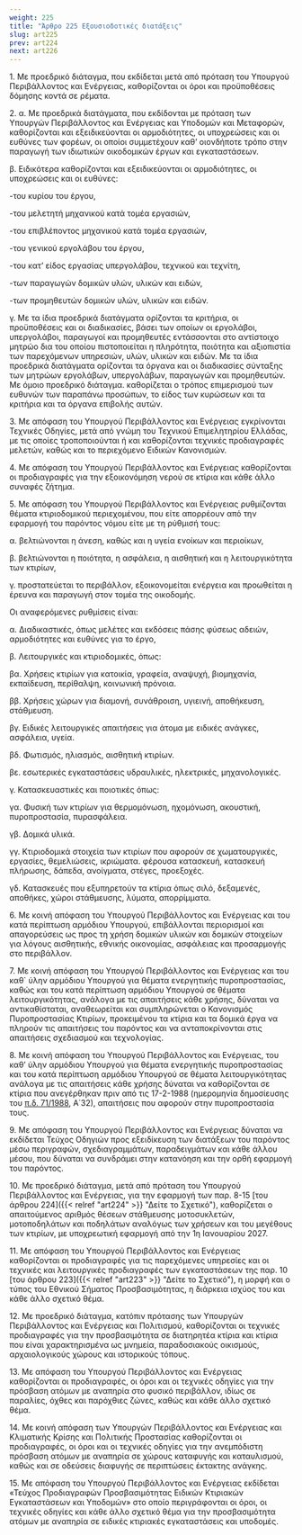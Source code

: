 ```yaml
---
weight: 225
title: "Άρθρο 225 Εξουσιοδοτικές διατάξεις"
slug: art225
prev: art224
next: art226
---
```


1\. Με προεδρικό διάταγμα, που εκδίδεται μετά από πρόταση του Υπουργού Περιβάλλοντος και Ενέργειας, καθορίζονται οι όροι και προϋποθέσεις δόμησης κοντά σε ρέματα.

2\. α. Με προεδρικά διατάγματα, που εκδίδονται με πρόταση των Υπουργών Περιβάλλοντος και Ενέργειας και Υποδομών και Μεταφορών, καθορίζονται και εξειδικεύονται οι αρμοδιότητες, οι υποχρεώσεις και οι ευθύνες των φορέων, οι οποίοι συμμετέχουν καθ’ οιονδήποτε τρόπο στην παραγωγή των ιδιωτικών οικοδομικών έργων και εγκαταστάσεων.

β. Ειδικότερα καθορίζονται και εξειδικεύονται οι αρμοδιότητες, οι υποχρεώσεις και οι ευθύνες:

-του κυρίου του έργου,

-του μελετητή μηχανικού κατά τομέα εργασιών,

-του επιβλέποντος μηχανικού κατά τομέα εργασιών,

-του γενικού εργολάβου του έργου,

-του κατ’ είδος εργασίας υπεργολάβου, τεχνικού και τεχνίτη,

-των παραγωγών δομικών υλών, υλικών και ειδών,

-των προμηθευτών δομικών υλών, υλικών και ειδών.

γ. Με τα ίδια προεδρικά διατάγματα ορίζονται τα κριτήρια, οι προϋποθέσεις και οι διαδικασίες, βάσει των οποίων οι εργολάβοι, υπεργολάβοι, παραγωγοί και προμηθευτές εντάσσονται στο αντίστοιχο μητρώο δια του οποίου πιστοποιείται η πληρότητα, ποιότητα και αξιοπιστία των παρεχόμενων υπηρεσιών, υλών, υλικών και ειδών. Με τα ίδια προεδρικά διατάγματα ορίζονται τα όργανα και οι διαδικασίες σύνταξης των μητρώων εργολάβων, υπεργολάβων, παραγωγών και προμηθευτών. Με όμοιο προεδρικό διάταγμα. καθορίζεται ο τρόπος επιμερισμού των ευθυνών των παραπάνω προσώπων, το είδος των κυρώσεων και τα κριτήρια και τα όργανα επιβολής αυτών.

3\. Με απόφαση του Υπουργού Περιβάλλοντος και Ενέργειας εγκρίνονται Τεχνικές Οδηγίες, μετά από γνώμη του Τεχνικού Επιμελητηρίου Ελλάδας, με τις οποίες τροποποιούνται ή και καθορίζονται τεχνικές προδιαγραφές μελετών, καθώς και το περιεχόμενο Ειδικών Κανονισμών.

4\. Με απόφαση του Υπουργού Περιβάλλοντος και Ενέργειας καθορίζονται οι προδιαγραφές για την εξοικονόμηση νερού σε κτίρια και κάθε άλλο συναφές ζήτημα.

5\. Με απόφαση του Υπουργού Περιβάλλοντος και Ενέργειας ρυθμίζονται θέματα κτιριοδομικού περιεχομένου, που είτε απορρέουν από την εφαρμογή του παρόντος νόμου είτε με τη ρύθμισή τους:

α. βελτιώνονται η άνεση, καθώς και η υγεία ενοίκων και περιοίκων,

β. βελτιώνονται η ποιότητα, η ασφάλεια, η αισθητική και η λειτουργικότητα των κτιρίων,

γ. προστατεύεται το περιβάλλον, εξοικονομείται ενέργεια και προωθείται η έρευνα και παραγωγή στον τομέα της οικοδομής.

Οι αναφερόμενες ρυθμίσεις είναι:

α. Διαδικαστικές, όπως μελέτες και εκδόσεις πάσης φύσεως αδειών, αρμοδιότητες και ευθύνες για το έργο,

β. Λειτουργικές και κτιριοδομικές, όπως:

βα. Χρήσεις κτιρίων για κατοικία, γραφεία, αναψυχή, βιομηχανία, εκπαίδευση, περίθαλψη, κοινωνική πρόνοια.

ββ. Χρήσεις χώρων για διαμονή, συνάθροιση, υγιεινή, αποθήκευση, στάθμευση.

βγ. Ειδικές λειτουργικές απαιτήσεις για άτομα με ειδικές ανάγκες, ασφάλεια, υγεία.

βδ. Φωτισμός, ηλιασμός, αισθητική κτιρίων.

βε. εσωτερικές εγκαταστάσεις υδραυλικές, ηλεκτρικές, μηχανολογικές.

γ. Κατασκευαστικές και ποιοτικές όπως:

γα. Φυσική των κτιρίων για θερμομόνωση, ηχομόνωση, ακουστική, πυροπροστασία, πυρασφάλεια.

γβ. Δομικά υλικά.

γγ. Κτιριοδομικά στοιχεία των κτιρίων που αφορούν σε χωματουργικές, εργασίες, θεμελιώσεις, ικριώματα. φέρουσα κατασκευή, κατασκευή πλήρωσης, δάπεδα, ανοίγματα, στέγες, προεξοχές.

γδ. Κατασκευές που εξυπηρετούν τα κτίρια όπως σιλό, δεξαμενές, αποθήκες, χώροι στάθμευσης, λύματα, απορρίμματα.

6\. Με κοινή απόφαση του Υπουργού Περιβάλλοντος και Ενέργειας και του κατά περίπτωση αρμόδιου Υπουργού, επιβάλλονται περιορισμοί και απαγορεύσεις ως προς τη χρήση δομικών υλικών και δομικών στοιχείων για λόγους αισθητικής, εθνικής οικονομίας, ασφάλειας και προσαρμογής στο περιβάλλον.

7\. Με κοινή απόφαση του Υπουργού Περιβάλλοντος και Ενέργειας και του καθ\` ύλην αρμόδιου Υπουργού για θέματα ενεργητικής πυροπροστασίας, καθώς και του κατά περίπτωση αρμόδιου Υπουργού σε θέματα λειτουργικότητας, ανάλογα με τις απαιτήσεις κάθε χρήσης, δύναται να αντικαθίσταται, αναθεωρείται και συμπληρώνεται ο Κανονισμός Πυροπροστασίας Κτιρίων, προκειμένου τα κτίρια και τα δομικά έργα να πληρούν τις απαιτήσεις του παρόντος και να ανταποκρίνονται στις απαιτήσεις σχεδιασμού και τεχνολογίας.

8\. Με κοινή απόφαση του Υπουργού Περιβάλλοντος και Ενέργειας, του καθ’ ύλην αρμόδιου Υπουργού για θέματα ενεργητικής πυροπροστασίας και του κατά περίπτωση αρμόδιου Υπουργού σε θέματα λειτουργικότητας ανάλογα με τις απαιτήσεις κάθε χρήσης δύναται να καθορίζονται σε κτίρια που ανεγέρθηκαν πριν από τις 17-2-1988 (ημερομηνία δημοσίευσης του <a href="https://ia37rg02wpsa01.blob.core.windows.net/fek/01/1988/19880100032.pdf" title="Δείτε το Σχετικό">π.δ. 71/1988</a>, Α΄32), απαιτήσεις που αφορούν στην πυροπροστασία τους.

9\. Με απόφαση του Υπουργού Περιβάλλοντος και Ενέργειας δύναται να εκδίδεται Τεύχος Οδηγιών προς εξειδίκευση των διατάξεων του παρόντος μέσω περιγραφών, σχεδιαγραμμάτων, παραδειγμάτων και κάθε άλλου μέσου, που δύναται να συνδράμει στην κατανόηση και την ορθή εφαρμογή του παρόντος.

10\. Με προεδρικό διάταγμα, μετά από πρόταση του Υπουργού Περιβάλλοντος και Ενέργειας, για την εφαρμογή των παρ. 8-15 [του άρθρου 224]({{< relref "art224" >}} "Δείτε το Σχετικό"), καθορίζεται ο απαιτούμενος αριθμός θέσεων στάθμευσης μοτοσυκλετών, μοτοποδηλάτων και ποδηλάτων αναλόγως των χρήσεων και του μεγέθους των κτιρίων, με υποχρεωτική εφαρμογή από την 1η Ιανουαρίου 2027.

11\. Με απόφαση του Υπουργού Περιβάλλοντος και Ενέργειας καθορίζονται οι προδιαγραφές για τις παρεχόμενες υπηρεσίες και οι τεχνικές και λειτουργικές προδιαγραφές των εγκαταστάσεων της παρ. 10 [του άρθρου 223]({{< relref "art223" >}} "Δείτε το Σχετικό"), η μορφή και ο τύπος του Εθνικού Σήματος Προσβασιμότητας, η διάρκεια ισχύος του και κάθε άλλο σχετικό θέμα.

12\. Με προεδρικό διάταγμα, κατόπιν πρότασης των Υπουργών Περιβάλλοντος και Ενέργειας και Πολιτισμού, καθορίζονται οι τεχνικές προδιαγραφές για την προσβασιμότητα σε διατηρητέα κτίρια και κτίρια που είναι χαρακτηρισμένα ως μνημεία, παραδοσιακούς οικισμούς, αρχαιολογικούς χώρους και ιστορικούς τόπους.

13\. Με απόφαση του Υπουργού Περιβάλλοντος και Ενέργειας καθορίζονται οι προδιαγραφές, οι όροι και οι τεχνικές οδηγίες για την πρόσβαση ατόμων με αναπηρία στο φυσικό περιβάλλον, ιδίως σε παραλίες, όχθες και παρόχθιες ζώνες, καθώς και κάθε άλλο σχετικό θέμα.

14\. Με κοινή απόφαση των Υπουργών Περιβάλλοντος και Ενέργειας και Κλιματικής Κρίσης και Πολιτικής Προστασίας καθορίζονται οι προδιαγραφές, οι όροι και οι τεχνικές οδηγίες για την ανεμπόδιστη πρόσβαση ατόμων με αναπηρία σε χώρους καταφυγής και καταυλισμού, καθώς και σε οδεύσεις διαφυγής σε περιπτώσεις έκτακτης ανάγκης.

15\. Με απόφαση του Υπουργού Περιβάλλοντος και Ενέργειας εκδίδεται «Τεύχος Προδιαγραφών Προσβασιμότητας Ειδικών Κτιριακών Εγκαταστάσεων και Υποδομών» στο οποίο περιγράφονται οι όροι, οι τεχνικές οδηγίες και κάθε άλλο σχετικό θέμα για την προσβασιμότητα ατόμων με αναπηρία σε ειδικές κτιριακές εγκαταστάσεις και υποδομές.


